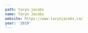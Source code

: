 ```yaml
---
path: taryn-jacobs
name: Taryn Jacobs
website: https://www.tarynjacobs.ca/
year: '2019'
---
```

